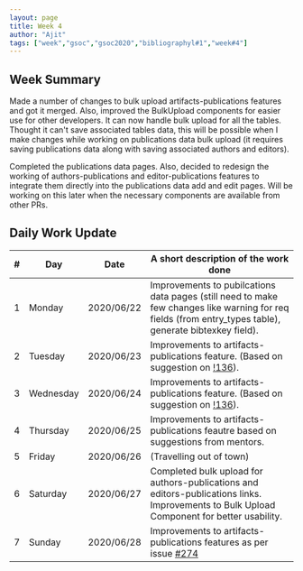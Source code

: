 ```yaml
---
layout: page
title: Week 4
author: "Ajit"
tags: ["week","gsoc","gsoc2020","bibliographyl#1","week#4"]
---
```


## Week Summary

Made a number of changes to bulk upload artifacts-publications features and got it merged. Also, improved the BulkUpload components for easier use for other developers. It can now handle bulk upload for all the tables. Thought it can't save associated tables data, this will be possible when I make changes while working on publications data bulk upload (it requires saving publications data along with saving associated authors and editors).

Completed the publications data pages. Also, decided to redesign the working of authors-publications and editor-publications features to integrate them directly into the publications data add and edit pages. Will be working on this later when the necessary components are available from other PRs.




## Daily Work Update

|\#|Day|Date|A short description of the work done|  
|---	|---	|---	|---	|  
|1   	| Monday 	|   2020/06/22	| Improvements to pubilcations data pages (still need to make few changes like warning for req fields (from entry_types table), generate bibtexkey field).  	|  
|2   	| Tuesday  	|   2020/06/23	| Improvements to artifacts-publications feature. (Based on suggestion on [!136](https://gitlab.com/cdli/framework/-/merge_requests/136)).  	|  
|3   	| Wednesday  	|   2020/06/24 	| Improvements to artifacts-publications feature. (Based on suggestion on [!136](https://gitlab.com/cdli/framework/-/merge_requests/136)).  	|  
|4   	| Thursday  	|   2020/06/25	| Improvements to artifacts-publications feautre based on suggestions from mentors.  	|  
|5   	| Friday  	|   2020/06/26	| (Travelling out of town)  	|  
|6   	| Saturday  	|   2020/06/27	| Completed bulk upload for authors-publications and editors-publications links. Improvements to Bulk Upload Component for better usability.  	|  
|7   	| Sunday  	|   2020/06/28	| Improvements to artifacts-publications features as per issue [#274](https://gitlab.com/cdli/framework/-/issues/274)  	|  
